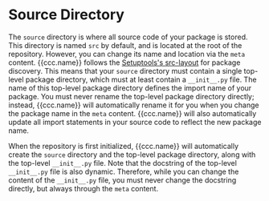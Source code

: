 # Source Directory

The `source` directory is where all source code of your package is stored.
This directory is named `src` by default, and is located at the root of the repository.
However, you can change its name and location via the `meta` content.
{{ccc.name}} follows the
[Setuptools's src-layout](https://setuptools.pypa.io/en/latest/userguide/package_discovery.html#src-layout)
for package discovery.
This means that your `source` directory must contain a single top-level package directory,
which must at least contain a `__init__.py` file. The name of this top-level package directory
defines the import name of your package. You must never rename the top-level package directory directly;
instead, {{ccc.name}} will automatically rename it for you
when you change the package name in the `meta` content. {{ccc.name}} will also automatically
update all import statements in your source code to reflect the new package name.

When the repository is first initialized, {{ccc.name}} will automatically create the `source` directory
and the top-level package directory, along with the top-level `__init__.py` file.
Note that the docstring of the top-level `__init__.py` file is also dynamic. Therefore, while you can
change the content of the `__init__.py` file, you must never change the docstring directly, but always
through the `meta` content.
